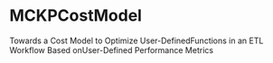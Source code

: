 # MCKPCostModel
Towards a Cost Model to Optimize User-DefinedFunctions in an ETL Workflow Based onUser-Defined Performance Metrics

